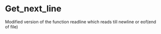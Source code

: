 # Get_next_line
Modified version of the function readline which reads till newline or eof(end of file)
